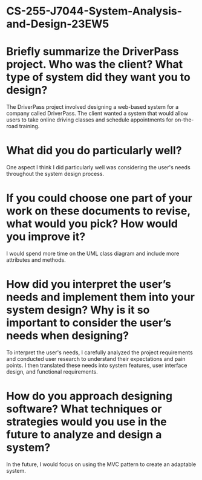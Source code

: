 # CS-255-J7044-System-Analysis-and-Design-23EW5

# Briefly summarize the DriverPass project. Who was the client? What type of system did they want you to design?

The DriverPass project involved designing a web-based system for a company called DriverPass. The client wanted a system that would allow users to take online driving classes and schedule appointments for on-the-road training. 

# What did you do particularly well?

One aspect I think I did particularly well was considering the user's needs throughout the system design process.

# If you could choose one part of your work on these documents to revise, what would you pick? How would you improve it?

I would spend more time on the UML class diagram and include more attributes and methods.

# How did you interpret the user’s needs and implement them into your system design? Why is it so important to consider the user’s needs when designing?

To interpret the user's needs, I carefully analyzed the project requirements and conducted user research to understand their expectations and pain points. I then translated these needs into system features, user interface design, and functional requirements. 

# How do you approach designing software? What techniques or strategies would you use in the future to analyze and design a system?

In the future, I would focus on using the MVC pattern to create an adaptable system.
